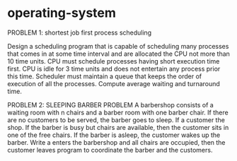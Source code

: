 # operating-system
PROBLEM 1: shortest job first process scheduling 

Design a scheduling program that is capable of scheduling many processes that comes in at some time interval and are allocated the CPU not more than 10 time units. CPU must schedule processes having short execution time first. CPU is idle for 3 time units and does not entertain any process prior this time. Scheduler must maintain a queue that keeps the order of execution of all the processes. Compute average waiting and turnaround time.

PROBLEM 2: SLEEPING BARBER PROBLEM 
A barbershop consists of a waiting room with n chairs and a barber room with one barber chair. If there are no customers to be served, the barber goes to sleep. If a customer the shop. If the barber is busy but chairs are available, then the customer sits in one of the free chairs. If the barber is asleep, the customer wakes up the barber. Write a enters the barbershop and all chairs are occupied, then the customer leaves program to coordinate the barber and the customers.
